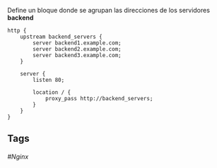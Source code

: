 Define un bloque donde se agrupan las direcciones de los servidores **backend**

```nginx
http {
    upstream backend_servers {
        server backend1.example.com;
        server backend2.example.com;
        server backend3.example.com;
    }

    server {
        listen 80;

        location / {
            proxy_pass http://backend_servers;
        }
    }
}

```
## Tags

###### #Nginx
